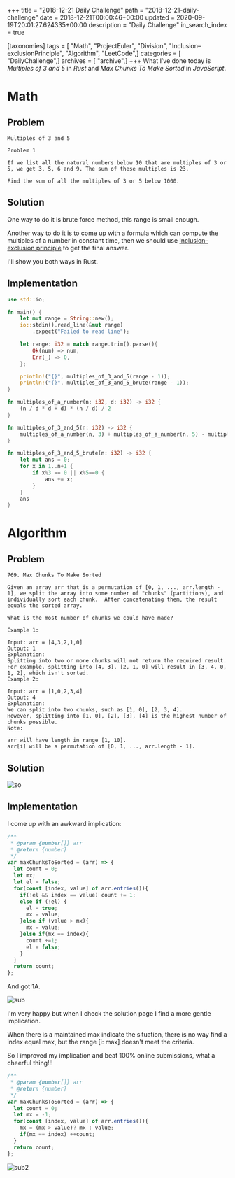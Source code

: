+++
title = "2018-12-21 Daily Challenge"
path = "2018-12-21-daily-challenge"
date = 2018-12-21T00:00:46+00:00
updated = 2020-09-19T20:01:27.624335+00:00
description = "Daily Challenge"
in_search_index = true

[taxonomies]
tags = [ "Math", "ProjectEuler", "Division", "Inclusion–exclusionPrinciple", "Algorithm", "LeetCode",]
categories = [ "DailyChallenge",]
archives = [ "archive",]
+++
What I’ve done today is *Multiples of 3 and 5* in *Rust* and *Max Chunks To Make Sorted* in *JavaScript*.

<!-- more -->

# Math

## Problem

```
Multiples of 3 and 5

Problem 1 

If we list all the natural numbers below 10 that are multiples of 3 or 5, we get 3, 5, 6 and 9. The sum of these multiples is 23.

Find the sum of all the multiples of 3 or 5 below 1000.
```

## Solution

One way to do it is brute force method, this range is small enough.

Another way to do it is to come up with a formula which can compute the multiples of a number in constant time, then we should use [Inclusion–exclusion principle](https://en.wikipedia.org/wiki/Inclusion%E2%80%93exclusion_principle) to get the final answer.

I'll show you both ways in Rust.

## Implementation

```rust
use std::io;

fn main() {
    let mut range = String::new();
    io::stdin().read_line(&mut range)
        .expect("Failed to read line");

    let range: i32 = match range.trim().parse(){
        Ok(num) => num,
        Err(_) => 0,
    };

    println!("{}", multiples_of_3_and_5(range - 1));
    println!("{}", multiples_of_3_and_5_brute(range - 1));
}

fn multiples_of_a_number(n: i32, d: i32) -> i32 {
    (n / d * d + d) * (n / d) / 2
}

fn multiples_of_3_and_5(n: i32) -> i32 {
    multiples_of_a_number(n, 3) + multiples_of_a_number(n, 5) - multiples_of_a_number(n, 15)
}

fn multiples_of_3_and_5_brute(n: i32) -> i32 {
    let mut ans = 0;
    for x in 1..n+1 {
        if x%3 == 0 || x%5==0 {
            ans += x;
        }
    }
    ans
}
```

# Algorithm

## Problem

```
769. Max Chunks To Make Sorted

Given an array arr that is a permutation of [0, 1, ..., arr.length - 1], we split the array into some number of "chunks" (partitions), and individually sort each chunk.  After concatenating them, the result equals the sorted array.

What is the most number of chunks we could have made?

Example 1:

Input: arr = [4,3,2,1,0]
Output: 1
Explanation:
Splitting into two or more chunks will not return the required result.
For example, splitting into [4, 3], [2, 1, 0] will result in [3, 4, 0, 1, 2], which isn't sorted.
Example 2:

Input: arr = [1,0,2,3,4]
Output: 4
Explanation:
We can split into two chunks, such as [1, 0], [2, 3, 4].
However, splitting into [1, 0], [2], [3], [4] is the highest number of chunks possible.
Note:

arr will have length in range [1, 10].
arr[i] will be a permutation of [0, 1, ..., arr.length - 1].
```

## Solution

![so](SharedImage.png)

## Implementation

I come up with an awkward implication:

```javascript
/**
 * @param {number[]} arr
 * @return {number}
 */
var maxChunksToSorted = (arr) => {
  let count = 0;
  let mx;
  let el = false;
  for(const [index, value] of arr.entries()){
    if(!el && index == value) count += 1;
    else if (!el) {
      el = true;
      mx = value;
    }else if (value > mx){
      mx = value;
    }else if(mx == index){
      count +=1;
      el = false;
    }
  }
  return count;
};
```

And got 1A.

![sub](1545314277148.png)

I'm very happy but when I check the solution page I find a more gentle implication.

When there is a maintained max indicate the situation, there is no way find a index equal max, but the range \[i: max\] doesn't meet the criteria.

So I improved my implication and beat 100% online submissions, what a cheerful thing!!!

```javascript
/**
 * @param {number[]} arr
 * @return {number}
 */
var maxChunksToSorted = (arr) => {
  let count = 0;
  let mx = -1;
  for(const [index, value] of arr.entries()){
    mx = (mx > value)? mx : value;
    if(mx == index) ++count;
  }
  return count;
};
```

![sub2](1545314327135.png)